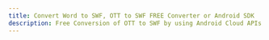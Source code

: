---title: Convert Word to SWF, OTT to SWF FREE Converter or Android SDKdescription: Free Conversion of OTT to SWF by using Android Cloud APIs & SDKs. Also Create, Edit & Render Microsoft Word & OpenOffice documents in the Cloud.---